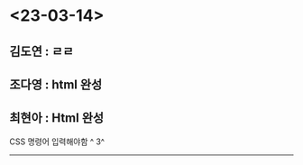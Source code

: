 <h1><23-03-14></h1>
<h2>김도연 : ㄹㄹ</h2>
<p></p>
<h2>조다영 : html 완성</h2>
<p></p>
<h2>최현아 : Html 완성 </h2>
<p>CSS 명령어 입력해야함 ^ 3^</p>
<hr>
